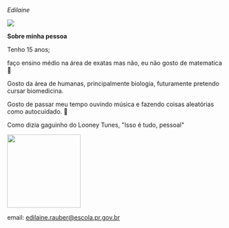 *Edilaine* 

![](https://media.tenor.com/tHfoQ5FObaMAAAAM/hello-hi.gif)

**Sobre minha pessoa**

Tenho 15 anos;

faço ensino médio na área de exatas mas não, eu não gosto de matematica 
🤡

Gosto da área de humanas, principalmente biologia, futuramente pretendo cursar biomedicina.

Gosto de passar meu tempo ouvindo música e fazendo coisas aleatórias como autocuidado.
💅

Como dizia gaguinho do Looney Tunes, "Isso é tudo, pessoal"

<img width="170" height="170" src="https://github.com/Edilainerauber/Edilainerauber/assets/159454566/2abd7c94-4b94-4fa7-ae92-3948b72eaf2b">

email: edilaine.rauber@escola.pr.gov.br







